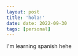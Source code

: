 ```yaml
---
layout: post
title: 'hola!'
date: date: 2022-09-30
tags: [personal]
---
```


I'm learning spanish hehe 